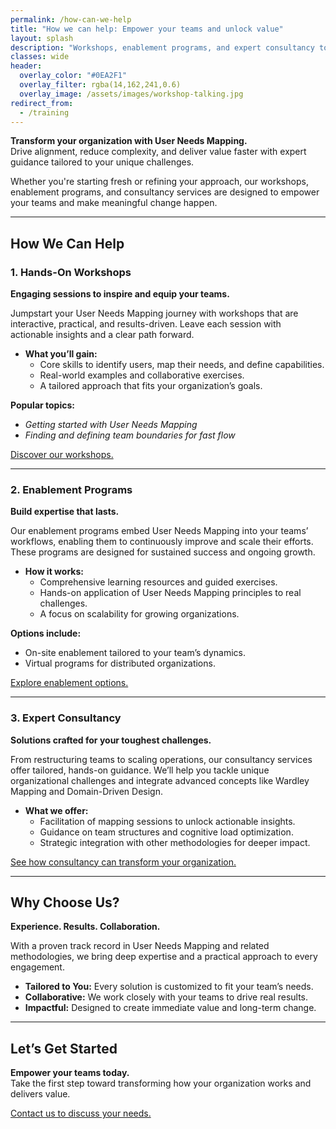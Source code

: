 ```yaml
---
permalink: /how-can-we-help
title: "How we can help: Empower your teams and unlock value"
layout: splash
description: "Workshops, enablement programs, and expert consultancy to transform how your teams work and deliver value with User Needs Mapping."
classes: wide
header: 
  overlay_color: "#0EA2F1"
  overlay_filter: rgba(14,162,241,0.6)
  overlay_image: /assets/images/workshop-talking.jpg
redirect_from:
  - /training
---
```


**Transform your organization with User Needs Mapping.**  
Drive alignment, reduce complexity, and deliver value faster with expert guidance tailored to your unique challenges.

Whether you're starting fresh or refining your approach, our workshops, enablement programs, and consultancy services are designed to empower your teams and make meaningful change happen.

---

## How We Can Help

### **1. Hands-On Workshops**

**Engaging sessions to inspire and equip your teams.**

Jumpstart your User Needs Mapping journey with workshops that are interactive, practical, and results-driven. Leave each session with actionable insights and a clear path forward.

- **What you’ll gain:**  
  - Core skills to identify users, map their needs, and define capabilities.  
  - Real-world examples and collaborative exercises.  
  - A tailored approach that fits your organization’s goals.

**Popular topics:**  

- *Getting started with User Needs Mapping*  
- *Finding and defining team boundaries for fast flow*

[Discover our workshops.](/workshops)

---

### **2. Enablement Programs**  

**Build expertise that lasts.**

Our enablement programs embed User Needs Mapping into your teams’ workflows, enabling them to continuously improve and scale their efforts. These programs are designed for sustained success and ongoing growth.

- **How it works:**  
  - Comprehensive learning resources and guided exercises.  
  - Hands-on application of User Needs Mapping principles to real challenges.  
  - A focus on scalability for growing organizations.  

**Options include:**  

- On-site enablement tailored to your team’s dynamics.  
- Virtual programs for distributed organizations.  

[Explore enablement options.](/enablement)

---

### **3. Expert Consultancy**  

**Solutions crafted for your toughest challenges.**

From restructuring teams to scaling operations, our consultancy services offer tailored, hands-on guidance. We’ll help you tackle unique organizational challenges and integrate advanced concepts like Wardley Mapping and Domain-Driven Design.

- **What we offer:**  
  - Facilitation of mapping sessions to unlock actionable insights.  
  - Guidance on team structures and cognitive load optimization.  
  - Strategic integration with other methodologies for deeper impact.

[See how consultancy can transform your organization.](/consultancy)

---

## Why Choose Us?

**Experience. Results. Collaboration.**  

With a proven track record in User Needs Mapping and related methodologies, we bring deep expertise and a practical approach to every engagement.  

- **Tailored to You:** Every solution is customized to fit your team’s needs.  
- **Collaborative:** We work closely with your teams to drive real results.  
- **Impactful:** Designed to create immediate value and long-term change.

---

## Let’s Get Started  

**Empower your teams today.**  
Take the first step toward transforming how your organization works and delivers value.

[Contact us to discuss your needs.](/contact)
